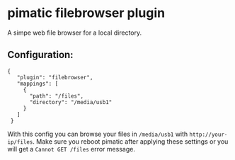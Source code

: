 pimatic filebrowser plugin
===========================
A simpe web file browser for a local directory.

Configuration:
--------------

    {
       "plugin": "filebrowser",
       "mappings": [
         {
           "path": "/files",
           "directory": "/media/usb1"
         }
       ]
     }

With this config you can browse your files in `/media/usb1` with `http://your-ip/files`.
 Make sure you reboot pimatic after applying these settings or you will get 
 a `Cannot GET /files` error message.
